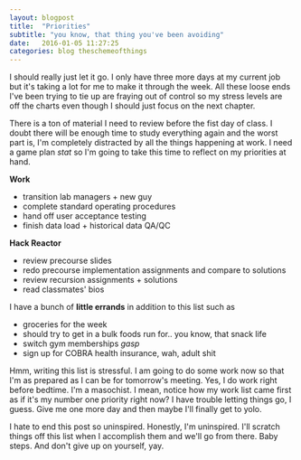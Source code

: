 ```yaml
---
layout: blogpost
title:  "Priorities"
subtitle: "you know, that thing you've been avoiding"
date:   2016-01-05 11:27:25
categories: blog theschemeofthings
---
```


I should really just let it go. I only have three more days at my current job but it's taking a lot for me to make it through the week. All these loose ends I've been trying to tie up are fraying out of control so my stress levels are off the charts even though I should just focus on the next chapter.

There is a ton of material I need to review before the fist day of class. I doubt there will be enough time to study everything again and the worst part is, I'm completely distracted by all the things happening at work. I need a game plan *stat* so I'm going to take this time to reflect on my priorities at hand.

**Work**

- transition lab managers + new guy
- complete standard operating procedures
- hand off user acceptance testing
- finish data load + historical data QA/QC

**Hack Reactor**

- review precourse slides
- redo precourse implementation assignments and compare to solutions
- review recursion assignments + solutions
- read classmates' bios

I have a bunch of **little errands** in addition to this list such as

- groceries for the week
- should try to get in a bulk foods run for.. you know, that snack life
- switch gym memberships *gasp*
- sign up for COBRA health insurance, wah, adult shit

Hmm, writing this list is stressful. I am going to do some work now so that I'm as prepared as I can be for tomorrow's meeting. Yes, I do work right before bedtime. I'm a masochist. I mean, notice how my work list came first as if it's my number one priority right now? I have trouble letting things go, I guess. Give me one more day and then maybe I'll finally get to yolo.

I hate to end this post so uninspired. Honestly, I'm uninspired. I'll scratch things off this list when I accomplish them and we'll go from there. Baby steps. And don't give up on yourself, yay.
